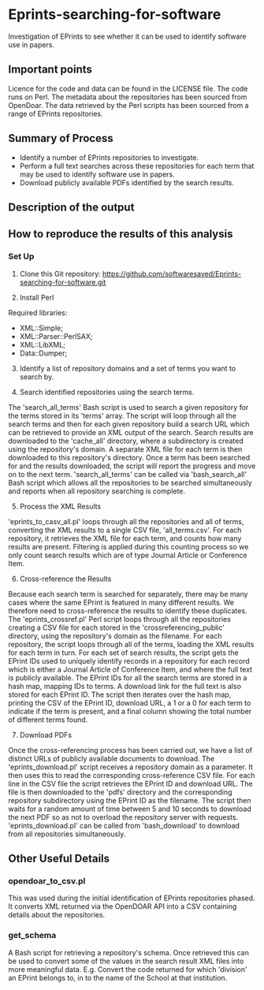 # Eprints-searching-for-software
Investigation of EPrints to see whether it can be used to identify software use in papers.

## Important points
Licence for the code and data can be found in the LICENSE file.
The code runs on Perl.
The metadata about the repositories has been sourced from OpenDoar. The data retrieved by the Perl scripts has been sourced from a range of EPrints repositories.

## Summary of Process
* Identify a number of EPrints repositories to investigate.
* Perform a full text searches across these repositories for each term that may be used to identify software use in papers.
* Download publicly available PDFs identified by the search results.

## Description of the output


## How to reproduce the results of this analysis
### Set Up
1. Clone this Git repository: https://github.com/softwaresaved/Eprints-searching-for-software.git

2. Install Perl

Required libraries:
* XML::Simple;
* XML::Parser::PerlSAX;
* XML::LibXML;
* Data::Dumper;


3. Identify a list of repository domains and a set of terms you want to search by.

4. Search identified repositories using the search terms.

The 'search_all_terms' Bash script is used to search a given repository for the terms stored in its 'terms' array. 
The script will loop through all the search terms and then for each given repository build a search URL which can be retrieved to provide an XML output of the search.
Search results are downloaded to the 'cache_all' directory, where a subdirectory is created using the repository's domain. A separate XML file for each term is then downloaded to this repository's directory.
Once a term has been searched for and the results downloaded, the script will report the progress and move on to the next term.
'search_all_terms' can be called via 'bash_search_all' Bash script which allows all the repositories to be searched simultaneously and reports when all repository searching is complete.

5. Process the XML Results

'eprints_to_casv_all.pl' loops through all the repositories and all of terms, converting the XML results to a single CSV file, 'all_terms.csv'.
For each repository, it retrieves the XML file for each term, and counts how many results are present. 
Filtering is applied during this counting process so we only count search results which are of type Journal Article or Conference Item.

6. Cross-reference the Results

Because each search term is searched for separately, there may be many cases where the same EPrint is featured in many different results.
We therefore need to cross-reference the results to identify these duplicates.
The 'eprints_crossref.pl' Perl script loops through all the repositories creating a CSV file for each stored in the 'crossreferencing_public' directory, using the repository's domain as the filename.
For each repository, the script loops through all of the terms, loading the XML results for each term in turn.
For each set of search results, the script gets the EPrint IDs used to uniquely identify records in a repository for each record which is either a Journal Article of Conference Item, and where the full text is publicly available.
The EPrint IDs for all the search terms are stored in a hash map, mapping IDs to terms. A download link for the full text is also stored for each EPrint ID.
The script then iterates over the hash map, printing the CSV of the EPrint ID, download URL, a 1 or a 0 for each term to indicate if the term is present, and a final column showing the total number of different terms found.

7. Download PDFs

Once the cross-referencing process has been carried out, we have a list of distinct URLs of publicly available documents to download.
The 'eprints_download.pl' script receives a repository domain as a parameter.
It then uses this to read the corresponding cross-reference CSV file.
For each line in the CSV file the script retrieves the EPrint ID and download URL.
The file is then downloaded to the 'pdfs' directory and the corresponding repository subdirectory using the EPrint ID as the filename.
The script then waits for a random amount of time between 5 and 10 seconds to download the next PDF so as not to overload the repository server with requests.
'eprints_download.pl' can be called from 'bash_download' to download from all repositories simultaneously.

## Other Useful Details

### opendoar_to_csv.pl
This was used during the initial identification of EPrints repositories phased. 
It converts XML returned via the OpenDOAR API into a CSV containing details about the repositories.

### get_schema
A Bash script for retrieving a repository's schema. Once retrieved this can be used to convert some of the values in the search result XML files into more meaningful data.
E.g. Convert the code returned for which 'division' an EPrint belongs to, in to the name of the School at that institution.


